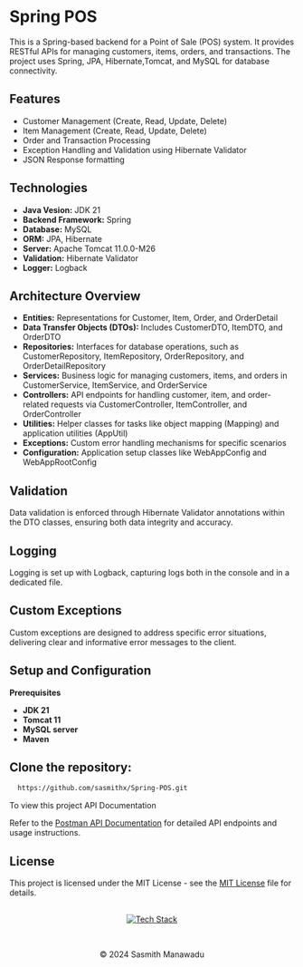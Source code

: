 
# Spring POS

This is a Spring-based backend for a Point of Sale (POS) system. It provides RESTful APIs for managing customers, items, orders, and transactions. The project uses Spring, JPA, Hibernate,Tomcat, and MySQL for database connectivity.


## Features

- Customer Management (Create, Read, Update, Delete)
- Item Management (Create, Read, Update, Delete)
- Order and Transaction Processing
- Exception Handling and Validation using Hibernate Validator
- JSON Response formatting


## Technologies

- **Java Vesion:** JDK 21
- **Backend Framework:** Spring
- **Database:** MySQL
- **ORM:** JPA, Hibernate
- **Server:** Apache Tomcat 11.0.0-M26
- **Validation:** Hibernate Validator
- **Logger:** Logback


## Architecture Overview
- **Entities:** Representations for Customer, Item, Order, and OrderDetail
- **Data Transfer Objects (DTOs):** Includes CustomerDTO, ItemDTO, and OrderDTO
- **Repositories:** Interfaces for database operations, such as CustomerRepository, ItemRepository, OrderRepository, and OrderDetailRepository
- **Services:** Business logic for managing customers, items, and orders in CustomerService, ItemService, and OrderService
- **Controllers:** API endpoints for handling customer, item, and order-related requests via CustomerController, ItemController, and OrderController
- **Utilities:** Helper classes for tasks like object mapping (Mapping) and application utilities (AppUtil)
- **Exceptions:** Custom error handling mechanisms for specific scenarios
- **Configuration:** Application setup classes like WebAppConfig and WebAppRootConfig

## Validation
Data validation is enforced through Hibernate Validator annotations within the DTO classes, ensuring both data integrity and accuracy.

## Logging
Logging is set up with Logback, capturing logs both in the console and in a dedicated file.

## Custom Exceptions
Custom exceptions are designed to address specific error situations, delivering clear and informative error messages to the client.

## Setup and Configuration

**Prerequisites**

- **JDK 21**
- **Tomcat 11**
- **MySQL server**
- **Maven**


## Clone the repository:



```bash
  https://github.com/sasmithx/Spring-POS.git
```


To view this project API Documentation

Refer to the [ Postman API Documentation](https://documenter.getpostman.com/view/35385442/2sAXxV4p5T) for detailed API endpoints and usage instructions.


## License

This project is licensed under the MIT License - see the [ MIT License](https://github.com/sasmithx/Spring-POS?tab=MIT-1-ov-file#) file for details.

##
<div align="center">

[![Tech Stack](https://skillicons.dev/icons?i=git,github,spring,hibernate,maven,mysql,postman)](https://skillicons.dev)
</div> <br>
<p align="center">
  &copy; 2024 Sasmith Manawadu
</p>
